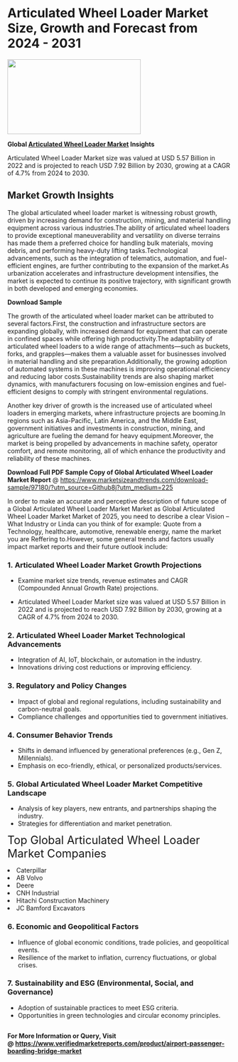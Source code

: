 <H1>Articulated Wheel Loader Market Size, Growth and Forecast from 2024 - 2031</H1><img class="aligncenter size-medium wp-image-584254" src="https://thirdeyenews.in/wp-content/uploads/2024/09/Global-Market-Research-300x168.jpeg" alt="" width="300" height="168" /><p><strong>Global&nbsp;<a href="https://www.marketsizeandtrends.com/download-sample/97180/?utm_source=Github8j?utm_medium=225">Articulated Wheel Loader Market</a> Insights</strong></p><p>Articulated Wheel Loader Market size was valued at USD 5.57 Billion in 2022 and is projected to reach USD 7.92 Billion by 2030, growing at a CAGR of 4.7% from 2024 to 2030.</p><p><h2>Market Growth Insights</h2> <p>The global articulated wheel loader market is witnessing robust growth, driven by increasing demand for construction, mining, and material handling equipment across various industries.The ability of articulated wheel loaders to provide exceptional maneuverability and versatility on diverse terrains has made them a preferred choice for handling bulk materials, moving debris, and performing heavy-duty lifting tasks.Technological advancements, such as the integration of telematics, automation, and fuel-efficient engines, are further contributing to the expansion of the market.As urbanization accelerates and infrastructure development intensifies, the market is expected to continue its positive trajectory, with significant growth in both developed and emerging economies.</p> <p><strong>Download Sample</strong></p> <p>The growth of the articulated wheel loader market can be attributed to several factors.First, the construction and infrastructure sectors are expanding globally, with increased demand for equipment that can operate in confined spaces while offering high productivity.The adaptability of articulated wheel loaders to a wide range of attachments—such as buckets, forks, and grapples—makes them a valuable asset for businesses involved in material handling and site preparation.Additionally, the growing adoption of automated systems in these machines is improving operational efficiency and reducing labor costs.Sustainability trends are also shaping market dynamics, with manufacturers focusing on low-emission engines and fuel-efficient designs to comply with stringent environmental regulations.</p> <p>Another key driver of growth is the increased use of articulated wheel loaders in emerging markets, where infrastructure projects are booming.In regions such as Asia-Pacific, Latin America, and the Middle East, government initiatives and investments in construction, mining, and agriculture are fueling the demand for heavy equipment.Moreover, the market is being propelled by advancements in machine safety, operator comfort, and remote monitoring, all of which enhance the productivity and reliability of these machines.</p> <p><span class=""><strong>Download Full PDF Sample Copy of Global Articulated Wheel Loader Market Report</strong> @ <a href="https://www.marketsizeandtrends.com/download-sample/97180/?utm_source=Github8j?utm_medium=225" target="_blank">https://www.marketsizeandtrends.com/download-sample/97180/?utm_source=Github8j?utm_medium=225</a></span></p><p>In order to make an accurate and perceptive description of future scope of a Global&nbsp;Articulated Wheel Loader Market Market as Global&nbsp;Articulated Wheel Loader Market Market of 2025, you need to describe a clear Vision &ndash; What Industry or Linda can you think of for example: Quote from a Technology, healthcare, automotive, renewable energy, name the market you are Reffering to.However, some general trends and factors usually impact market reports and their future outlook include:</p><h3>1.&nbsp;<strong>Articulated Wheel Loader Market Growth Projections</strong></h3><ul><li>Examine market size trends, revenue estimates and CAGR (Compounded Annual Growth Rate) projections.</li><li><p>Articulated Wheel Loader Market size was valued at USD 5.57 Billion in 2022 and is projected to reach USD 7.92 Billion by 2030, growing at a CAGR of 4.7% from 2024 to 2030.</p></li></ul><h3>2.&nbsp;<strong>Articulated Wheel Loader Market Technological Advancements</strong></h3><ul><li>Integration of AI, IoT, blockchain, or automation in the industry.</li><li>Innovations driving cost reductions or improving efficiency.</li></ul><h3>3.&nbsp;<strong>Regulatory and Policy Changes</strong></h3><ul><li>Impact of global and regional regulations, including sustainability and carbon-neutral goals.</li><li>Compliance challenges and opportunities tied to government initiatives.</li></ul><h3>4.&nbsp;<strong>Consumer Behavior Trends</strong></h3><ul><li>Shifts in demand influenced by generational preferences (e.g., Gen Z, Millennials).</li><li>Emphasis on eco-friendly, ethical, or personalized products/services.</li></ul><h3>5.&nbsp;<strong>Global Articulated Wheel Loader Market Competitive Landscape</strong></h3><ul><li>Analysis of key players, new entrants, and partnerships shaping the industry.</li><li>Strategies for differentiation and market penetration.</li></ul><p data-pm-slice="1 1 []"><span style="color: inherit; font-family: inherit; font-size: 25px;">Top Global Articulated Wheel Loader Market Companies</span></p><div class="" data-test-id=""><p><li>Caterpillar</li><li> AB Volvo</li><li> Deere</li><li> CNH Industrial</li><li> Hitachi Construction Machinery</li><li> JC Bamford Excavators</li></p></div><h3>6.&nbsp;<strong>Economic and Geopolitical Factors</strong></h3><ul><li>Influence of global economic conditions, trade policies, and geopolitical events.</li><li>Resilience of the market to inflation, currency fluctuations, or global crises.</li></ul><h3>7.&nbsp;<strong>Sustainability and ESG (Environmental, Social, and Governance)</strong></h3><ul><li>Adoption of sustainable practices to meet ESG criteria.</li><li>Opportunities in green technologies and circular economy principles.</li></ul><h2><strong style="font-size: 14px;">For More Information or Query, Visit @&nbsp;</strong><a style="background-color: #ffffff; font-size: 14px;" href="https://www.marketsizeandtrends.com/report/articulated-wheel-loader-market/" target="_blank">https://www.verifiedmarketreports.com/product/airport-passenger-boarding-bridge-market</a></h2>